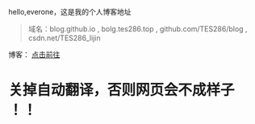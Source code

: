 
hello,everone，这是我的个人博客地址
> 域名：blog.github.io , bolg.tes286.top , github.com/TES286/blog , csdn.net/TES286_lijin

博客：
[点击前往](/blog/index.html)


# 关掉自动翻译，否则网页会不成样子 ！！
